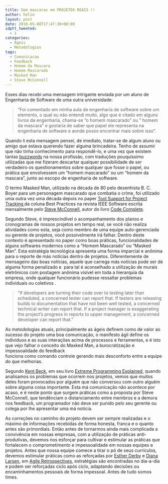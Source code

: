 ```yaml
---
title: Sem mascaras em PROJETOS REAIS !!
author: helio
layout: post
date: 2010-05-08T17:47:30+00:00
idptt_tweeted:
  - 1
categories:
  - Ageis
  - Metodologias
tags:
  - Comunicacao
  - Feedback
  - Homem da Mascara
  - Homem Mascarado
  - Masked Man
  - Steve McConnell
---
```


<div>
  <div style="text-align: left">
    Esses dias recebi uma mensagem intrigante enviada por um aluno de Engenharia de Software de uma outra universidade:
  </div>

  <blockquote>
    <div>
      “Foi comentado em minha aula de engenharia de software sobre um elemento, o qual eu não entendi muito, algo que é citado em alguns livros da engenharia, chama-se &#8220;o homem mascarado&#8221; ou &#8221; homem da mascara&#8221; e gostaria de saber que papel ele representa na engenharia de software e aonde posso encontrar mais sobre isso”.
    </div>
  </blockquote>

  <p>
  </p>

  <div style="text-align: left">
    Quando li esta mensagem pensei, de imediato, tratar-se de algum aluno ou amigo que estava querendo fazer alguma brincadeira. Tenho de assumir que não tinha conhecimento para respondê-lo, e uma vez que existem tantas <a title="Buzzword" href="http://en.wikipedia.org/wiki/Buzzword" target="_blank">buzzwords</a> na nossa profissão, com traduções pouquíssimo utilizadas que me fizeram descartar qualquer possibilidade de ser verdadeiro os questionamentos sobre qualquer que fosse o papel, ou prática que envolvessem um “homem mascarado” ou um “homem da mascara”, junto ao escopo de engenharia de software.
  </div>

  <p>
  </p>

  <div style="text-align: left">
    O termo Masked Man, utilizado na década de 80 pelo desenhista B. C. Boyer para um personagem mascarado que combatia o crime, foi utilizado uma outra vez uma década depois no paper <a title="Tool Support for Project Tracking" href="http://www.stevemcconnell.com/ieeesoftware/bp11.htm" target="_blank">Tool Support for Project Tracking </a>da coluna Best Practices na revista IEEE Software escrita mensalmente pelo <a title="Steve McConnell" href="http://www.stevemcconnell.com/" target="_blank">Steve McConnell</a>, autor do livro <a title="Code Complete" href="http://www.amazon.com/Complete-Microsoft-Programming-Steve-McConnell/dp/1556154844" target="_blank">Code Complete</a>.
  </div>

  <p>
  </p>

  <div style="text-align: left">
    Segundo Steve, é imprescindível o acompanhamento dos planos e cronogramas de nossos projetos em tempo real, se você não realiza atividades como esta, seja como membro de uma equipe auto-gerenciada ou gerente de projetos, você possivelmente irá falhar. Dentro deste contexto é apresentado no paper como boas práticas, funcionalidades de alguns softwares modernos como a “Homem Mascarado” ou “Masked Man”. Esta estratégia tecnológica apresenta uma forma imparcial e anônima para o reporte de más notícias dentro de projetos. Diferentemente de mensageiro das boas notícias, aquele que carrega más notícias pode ser de alguma forma penalizado e  para tal é aconselhado a utilização de murais eletrônicos com postagem anônima visível em toda a hierarquia da empresa, onde qualquer funcionário pudesse ressaltar problemas individuais ou coletivos .
  </div>

  <blockquote>
    <div>
      “If developers are turning their code over to testing later than scheduled, a concerned tester can report that. If testers are releasing builds to documentation that have not been well tested, a concerned technical writer can report that. If a project manager is exaggerating the project’s progress in reports to upper management, a concerned developer can report that.”
    </div>
  </blockquote>

  <div style="text-align: left">
    As metodologias atuais, principalmente as ágeis definem como de valor ao sucesso do projeto uma boa comunicação, o manifesto ágil define os indivíduos e as suas interações acima de processos e ferramentas, e é isto que vejo falhar o conceito do Masked Man, a burocratização e impessoalidade do feedback<br /> funciona como comando controle gerando mais desconforto entre a equipe do que melhorias.
  </div>

  <p>
  </p>

  <div style="text-align: left">
    Segundo <a title="Kent Beck" href="http://en.wikipedia.org/wiki/Kent_Beck" target="_blank">Kent Beck</a>, em seu livro <a title="XP Explained" href="http://www.amazon.com/Extreme-Programming-Explained-Embrace-Change/dp/0201616416" target="_blank">Extreme Programming Explained</a>, quando analisamos os problemas que ocorrem nos projetos, vemos que muitos deles foram provocados por alguém que não conversou com outro alguém sobre alguma coisa importante. Esta má comunicação não acontece por acaso, e é neste ponto que surgem práticas como a proposta por Steve McConnell, que tendênciam o distanciamento entre membros e a demora nos feedback, um programador não deve ser punido pelo seu gerente ou colega por lhe apresentar uma má noticia.
  </div>

  <p>
  </p>

  <div style="text-align: left">
    As correções no caminho do projeto devem ser sempre realizadas e o máximo de informações recebidas de forma honesta, franca e o quanto antes são primordiais. Então antes de tornarmos ainda mais complicada a convivência em nossas empresas, com a utilização de práticas anti-produtivas, devemos nos esforçar para cultivar e estimular as práticas que fortalecem o comprometimento e impessoalidade em nossas equipes e projetos. Antes que nossa equipe comece a tirar o pó de seus currículos, devemos estimular práticas como as reforçadas por <a title="Esther" href="http://www.scrumalliance.org/profiles/10" target="_blank">Esther Derby</a> e <a title="Diana" href="http://www.scrumalliance.org/profiles/8019-diana-larsen" target="_blank">Diana Larsen</a>, em <a title="Agile Retrospective" href="http://www.pragprog.com/titles/dlret/agile-retrospectives" target="_blank">Agile Retrospectives</a>, estratégias são encontradas no dia-a-dia e podem ser reforçadas ciclo após ciclo, adaptando decisões ou encaminhamentos pessoais de forma impessoal. Antes de tudo somos times.
  </div>
</div>
